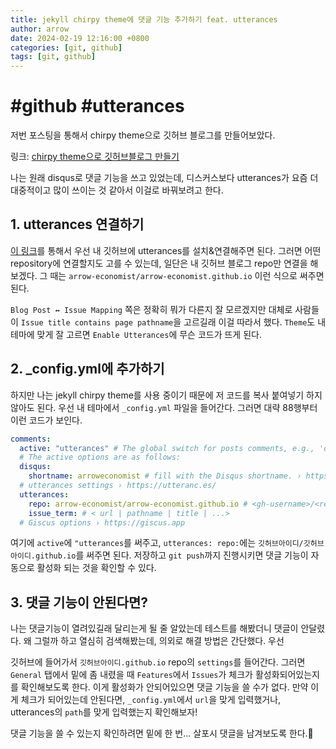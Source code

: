 ```yaml
---
title: jekyll chirpy theme에 댓글 기능 추가하기 feat. utterances
author: arrow
date: 2024-02-19 12:16:00 +0800
categories: [git, github]
tags: [git, github]
---
```


# #github #utterances

저번 포스팅을 통해서 chirpy theme으로 깃허브 블로그를 만들어보았다.

링크: [chirpy theme으로 깃허브블로그 만들기](https://arrow-economist.github.io/posts/chirpy-theme/)

나는 원래 disqus로 댓글 기능을 쓰고 있었는데, 디스커스보다 utterances가 요즘 더 대중적이고 많이 쓰이는 것 같아서 이걸로 바꿔보려고 한다.

## 1. utterances 연결하기

[이 링크](https://github.com/apps/utterances)를 통해서 우선 내 깃허브에 utterances를 설치&연결해주면 된다. 그러면 어떤 repository에 연결할지도 고를 수 있는데, 일단은 내 깃허브 블로그 repo만 연결을 해보겠다. 그 때는 `arrow-economist/arrow-economist.github.io` 이런 식으로 써주면 된다.

`Blog Post ↔️ Issue Mapping` 쪽은 정확히 뭐가 다른지 잘 모르겠지만 대체로 사람들이 `Issue title contains page pathname`을 고르길래 이걸 따라서 했다. `Theme`도 내 테마에 맞게 잘 고르면 `Enable Utterances`에 무슨 코드가 뜨게 된다.

## 2. \_config.yml에 추가하기

하지만 나는 jekyll chirpy theme를 사용 중이기 때문에 저 코드를 복사 붙여넣기 하지 않아도 된다. 우선 내 테마에서 `_config.yml` 파일을 들어간다. 그러면 대략 88행부터 이런 코드가 보인다.

```yml
comments:
  active: "utterances" # The global switch for posts comments, e.g., 'disqus'.  Keep it empty means disable
  # The active options are as follows:
  disqus:
    shortname: arroweconomist # fill with the Disqus shortname. › https://help.disqus.com/en/articles/1717111-what-s-a-shortname
  # utterances settings › https://utteranc.es/
  utterances:
    repo: arrow-economist/arrow-economist.github.io # <gh-username>/<repo>
    issue_term: # < url | pathname | title | ...>
  # Giscus options › https://giscus.app
```

여기에 `active`에 `"utterances`를 써주고, `utterances: repo:`에는 `깃허브아이디/깃허브아이디.github.io`를 써주면 된다. 저장하고 `git push`까지 진행시키면 댓글 기능이 자동으로 활성화 되는 것을 확인할 수 있다.

## 3. 댓글 기능이 안된다면?

나는 댓글기능이 열려있길래 달리는게 될 줄 알았는데 테스트를 해봤더니 댓글이 안달렸다. 왜 그럴까 하고 열심히 검색해봤는데, 의외로 해결 방법은 간단했다.
우선

깃허브에 들어가서 `깃허브아이디.github.io` repo의 `settings`를 들어간다. 그러면 `General` 탭에서 밑에 좀 내렸을 때 `Features`에서 `Issues`가 체크가 활성화되어있는지를 확인해보도록 한다. 이게 활성화가 안되어있으면 댓글 기능을 쓸 수가 없다. 만약 이게 체크가 되어있는데 안된다면, `_config.yml`에서 `url`을 맞게 입력했거나, utterances의 `path`를 맞게 입력했는지 확인해보자!

댓글 기능을 쓸 수 있는지 확인하려면 밑에 한 번... 살포시 댓글을 남겨보도록 한다.🫶
